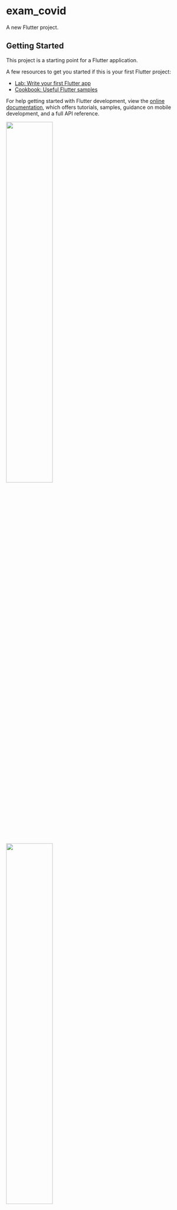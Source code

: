 # exam_covid

A new Flutter project.

## Getting Started

This project is a starting point for a Flutter application.

A few resources to get you started if this is your first Flutter project:

- [Lab: Write your first Flutter app](https://docs.flutter.dev/get-started/codelab)
- [Cookbook: Useful Flutter samples](https://docs.flutter.dev/cookbook)

For help getting started with Flutter development, view the
[online documentation](https://docs.flutter.dev/), which offers tutorials,
samples, guidance on mobile development, and a full API reference.


<p>
<img src = "https://github.com/yashvasoya09/exam_covid/assets/120082183/a0a5809d-24af-4cb7-8f63-29bc54b44a22" height="50%"width="50%">
<img src = "https://github.com/yashvasoya09/exam_covid/assets/120082183/b95ab1b7-e97c-44e4-b280-f4043a306368" height="50%"width="50%">
<img src = "https://github.com/yashvasoya09/exam_covid/assets/120082183/aa96f605-1a15-4a27-97a3-e3c43d491e7b" height="50%"width="50%">
</p>

